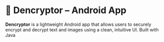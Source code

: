 # 🔐 Dencryptor – Android App

**Dencryptor** is a lightweight Android app that allows users to securely encrypt and decrypt text and images using a clean, intuitive UI. Built with Java

